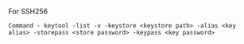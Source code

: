 For SSH256

`Command - keytool -list -v -keystore <keystore path> -alias <key alias> -storepass <store password> -keypass <key password>`
